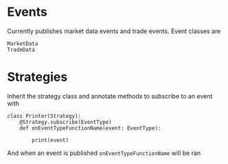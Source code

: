 # Events
Currently publishes market data events and trade events. Event classes are 
    
    MarketData
    TradeData 

# Strategies
Inherit the strategy class and annotate methods to subscribe to an event with

    class Printer(Strategy):    
        @Strategy.subscribe(EventType)
        def onEventTypeFunctionName(event: EventType):
            
            print(event)

And when an event is published ```onEventTypeFunctionName``` will be ran

